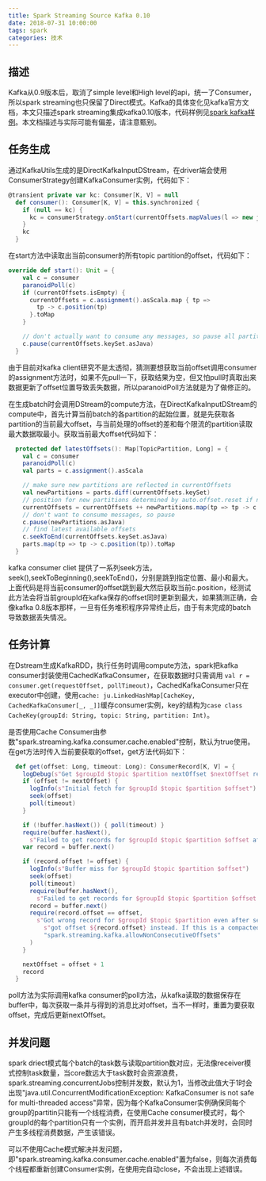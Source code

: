 ```yaml
---
title: Spark Streaming Source Kafka 0.10
date: 2018-07-31 10:00:00
tags: spark
categories: 技术
---
```


## 描述

Kafka从0.9版本后，取消了simple level和High level的api，统一了Consumer，所以spark streaming也只保留了Direct模式。Kafka的具体变化见kafka官方文档，本文只描述spark streaming集成kafka0.10版本，代码样例见[spark kafka样例](http://spark.apache.org/docs/latest/streaming-kafka-0-10-integration.html)。本文档描述与实际可能有偏差，请注意甄别。


## 任务生成

通过KafkaUtils生成的是DirectKafkaInputDStream，在driver端会使用ConsumerStrategy创建KafkaConsumer实例，代码如下：

```scala
@transient private var kc: Consumer[K, V] = null
  def consumer(): Consumer[K, V] = this.synchronized {
    if (null == kc) {
      kc = consumerStrategy.onStart(currentOffsets.mapValues(l => new java.lang.Long(l)).asJava)
    }
    kc
  }
```

在start方法中读取出当前consumer的所有topic partition的offset，代码如下：

```scala
override def start(): Unit = {
    val c = consumer
    paranoidPoll(c)
    if (currentOffsets.isEmpty) {
      currentOffsets = c.assignment().asScala.map { tp =>
        tp -> c.position(tp)
      }.toMap
    }

    // don't actually want to consume any messages, so pause all partitions
    c.pause(currentOffsets.keySet.asJava)
  }
```  
由于目前对kafka client研究不是太透彻，猜测要想获取当前offset调用consumer的assignment方法时，如果不先pull一下，获取结果为空，但又怕pull时真取出来数据更新了offset位置导致丢失数据，所以paranoidPoll方法就是为了做修正的。

在生成batch时会调用DStream的compute方法，在DirectKafkaInputDStream的compute中，首先计算当前batch的各partition的起始位置，就是先获取各partition的当前最大offset，与当前处理的offset的差和每个限流的partition读取最大数据取最小。获取当前最大offset代码如下：

```scala
  protected def latestOffsets(): Map[TopicPartition, Long] = {
    val c = consumer
    paranoidPoll(c)
    val parts = c.assignment().asScala

    // make sure new partitions are reflected in currentOffsets
    val newPartitions = parts.diff(currentOffsets.keySet)
    // position for new partitions determined by auto.offset.reset if no commit
    currentOffsets = currentOffsets ++ newPartitions.map(tp => tp -> c.position(tp)).toMap
    // don't want to consume messages, so pause
    c.pause(newPartitions.asJava)
    // find latest available offsets
    c.seekToEnd(currentOffsets.keySet.asJava)
    parts.map(tp => tp -> c.position(tp)).toMap
  }
```

kafka consumer cliet 提供了一系列seek方法，seek(),seekToBeginning(),seekToEnd()，分别是跳到指定位置、最小和最大。上面代码是将当前consumer的offset跳到最大然后获取当前c.position，经测试此方法会将当前groupId在kafka保存的offset同时更新到最大，如果猜测正确，会像kafka 0.8版本那样，一旦有任务堆积程序异常终止后，由于有未完成的batch导致数据丢失情况。

## 任务计算

在Dstream生成KafkaRDD，执行任务时调用compute方法，spark把kafka consumer封装使用CachedKafkaConsumer，在获取数据时只需调用 `val r = consumer.get(requestOffset, pollTimeout)`，CachedKafkaConsumer只在executor中创建，使用`cache: ju.LinkedHashMap[CacheKey, CachedKafkaConsumer[_, _]]`缓存consumer实例，key的结构为`case class CacheKey(groupId: String, topic: String, partition: Int)`。

是否使用Cache Consumer由参数"spark.streaming.kafka.consumer.cache.enabled"控制，默认为true使用。在get方法时传入当前要获取的offset，get方法代码如下：

```scala
  def get(offset: Long, timeout: Long): ConsumerRecord[K, V] = {
    logDebug(s"Get $groupId $topic $partition nextOffset $nextOffset requested $offset")
    if (offset != nextOffset) {
      logInfo(s"Initial fetch for $groupId $topic $partition $offset")
      seek(offset)
      poll(timeout)
    }

    if (!buffer.hasNext()) { poll(timeout) }
    require(buffer.hasNext(),
      s"Failed to get records for $groupId $topic $partition $offset after polling for $timeout")
    var record = buffer.next()

    if (record.offset != offset) {
      logInfo(s"Buffer miss for $groupId $topic $partition $offset")
      seek(offset)
      poll(timeout)
      require(buffer.hasNext(),
        s"Failed to get records for $groupId $topic $partition $offset after polling for $timeout")
      record = buffer.next()
      require(record.offset == offset,
        s"Got wrong record for $groupId $topic $partition even after seeking to offset $offset " +
          s"got offset ${record.offset} instead. If this is a compacted topic, consider enabling " +
          "spark.streaming.kafka.allowNonConsecutiveOffsets"
      )
    }

    nextOffset = offset + 1
    record
  }
```

poll方法为实际调用kafka consumer的poll方法，从kafka读取的数据保存在buffer中，每次获取一条并与得到的消息比对offset，当不一样时，重置为要获取offset，完成后更新nextOffset。

## 并发问题

spark driect模式每个batch的task数与读取partition数对应，无法像receiver模式控制task数量，当core数远大于task数时会资源浪费，spark.streaming.concurrentJobs控制并发数，默认为1，当修改此值大于1时会出现"java.util.ConcurrentModificationException: KafkaConsumer is not safe for multi-threaded access"异常，因为每个KafkaConsumer实例确保同每个group的partitin只能有一个线程消费，在使用Cache consumer模式时，每个groupId的每个partition只有一个实例，而开启并发并且有batch并发时，会同时产生多线程消费数据，产生该错误。

可以不使用Cache模式解决并发问题，即"spark.streaming.kafka.consumer.cache.enabled"置为false，则每次消费每个线程都重新创建Consumer实例，在使用完自动close，不会出现上述错误。


